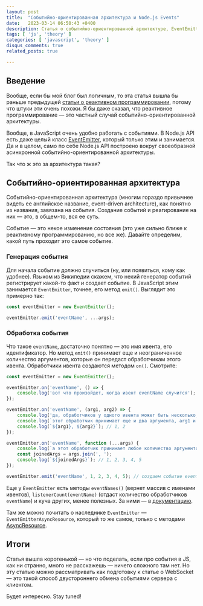 ```yaml
---
layout: post
title:  "Событийно-ориентированная архитектура и Node.js Events"
date:   2023-03-14 06:50:43 +0400
description: Статья о cобытийно-ориентированной архитектуре, EventEmitter и вот обо всем об этом.
tags: [ 'js', 'theory' ]
categories: [ 'javascript', 'theory' ]
disqus_comments: true
related_posts: true

---
```


## Введение

Вообще, если бы мой блог был логичным, то эта статья вышла бы раньше предыдущей [статьи о реактивном программировании](https://sptm.dev/2023/reactive-programming/), потому что штуки эти очень похожи.
Я бы даже сказал, что реактивное программирование — это частный случай событийно-ориентированной архитектуры.

Вообще, в JavaScript очень удобно работать с событиями. В Node.js API есть даже целый класс [EventEmitter](https://nodejs.org/api/events.html#class-eventemitter), который только этим и занимается.
Да и в целом, само по себе Node.js API построено вокруг своеобразной асинхронной событийно-ориентированной архитектуры.

Так что ж это за архитектура такая?

## Событийно-ориентированная архитектура

Событийно-ориентированная архитектура (многим гораздо привычнее видеть ее английское название, event-driven architecture), как понятно из названия, завязана на события.
Создание событий и реагирование на них — это, в общем-то, вся ее суть.

Событие — это некое изменение состояния (это уже сильно ближе к реактивному программированию, но все же). Давайте определим, какой путь проходит это самое событие.

### Генерация события

Для начала событие должно случиться (ну, или появиться, кому как удобнее). Языком из Википедии скажем, что некий генератор событий регистрирует какой-то факт и создает событие.
В JavaScript этим занимается `EventEmitter`, точнее, его метод `emit()`. Выглядит это примерно так:

```ts
const eventEmitter = new EventEmitter();

eventEmitter.emit('eventName', ...args);

```

### Обработка события

Что такое `eventName`, достаточно понятно — это имя ивента, его идентификатор. 
Но метод `emit()` принимает еще и неограниченное количество аргументов, которые он передаст обработчикам этого ивента.
Обработчики ивента создаются методом `on()`. Смотрите:

```ts
const eventEmitter = new EventEmitter();

eventEmitter.on('eventName', () => {
    console.log('вот что произойдет, когда ивент eventName случится');
});

eventEmitter.on('eventName', (arg1, arg2) => {
    console.log('да, обработчиков у одного ивента может быть несколько, они выполнятся в порядке их объявления');
    console.log(`этот обработчик принимает еще и два аргумента, arg1 и arg2`);
    console.log(`${arg1}, ${arg2}`); // 1, 2
});

eventEmitter.on('eventName', function (...args) {
    console.log(`a этот обработчик принимает любое количество аргументов`);
    const joinedArgs = args.join(', ');
    console.log(`${joinedArgs}`); // 1, 2, 3, 4, 5
});

eventEmitter.emit('eventName', 1, 2, 3, 4, 5); // создаем событие eventName

```

Еще у `EventEmitter` есть методы `eventNames()` (вернет массив с именами ивентов), `listenerCount(eventName)` (отдаст количество обработчиков `eventName`) и куча других, менее полезных.
За ними — в [документацию](https://nodejs.org/api/events.html#class-eventemitter).

Там же можно почитать о наследнике `EventEmitter` — `EventEmitterAsyncResource`, который то же самое, только с методами [AsyncResource](https://nodejs.org/api/async_hooks.html#class-asyncresource).

## Итоги

Статья вышла коротенькой — но что поделать, если про события в JS, как ни странно, много не расскажешь — ничего сложного там нет.
Но эту статью можно рассматривать как подготовку к статье о WebSocket — это такой способ двустороннего обмена событиями сервера с клиентом.

Будет интересно. Stay tuned!
